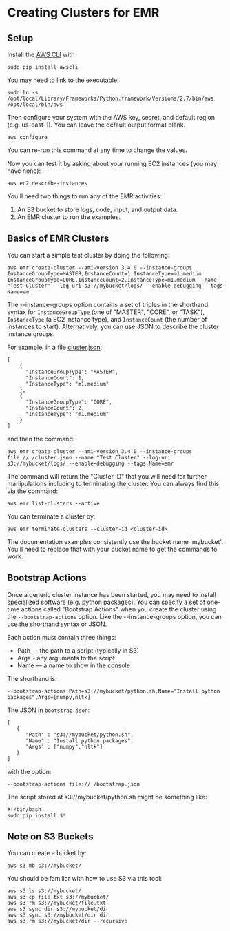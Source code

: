# Creating Clusters for EMR #

## Setup ##

Install the [AWS CLI](http://docs.aws.amazon.com/cli/latest/userguide/) with 

    sudo pip install awscli

You may need to link to the executable:

    sudo ln -s /opt/local/Library/Frameworks/Python.framework/Versions/2.7/bin/aws /opt/local/bin/aws
    
Then configure your system with the AWS key, secret, and default region (e.g. us-east-1).  You can leave the default output format blank.

    aws configure

You can re-run this command at any time to change the values.
    
Now you can test it by asking about your running EC2 instances (you may have none):

    aws ec2 describe-instances
    
You'll need two things to run any of the EMR activities:

   1. An S3 bucket to store logs, code, input, and output data.  
   2. An EMR cluster to run the examples.
    
## Basics of EMR Clusters ##
    
You can start a simple test cluster by doing the following:

    aws emr create-cluster --ami-version 3.4.0 --instance-groups InstanceGroupType=MASTER,InstanceCount=1,InstanceType=m1.medium InstanceGroupType=CORE,InstanceCount=2,InstanceType=m1.medium --name "Test Cluster" --log-uri s3://mybucket/logs/ --enable-debugging --tags Name=emr
    
The --instance-groups option contains a set of triples in the shorthand syntax for `InstanceGroupType` (one of "MASTER", "CORE", or "TASK"), 
`InstanceType` (a EC2 instance type), and `InstanceCount` (the number of instances to start).  Alternatively, you can use JSON to describe the 
cluster instance groups.

For example, in a file [cluster.json](cluster.json):

    [
        {
          "InstanceGroupType": "MASTER",
          "InstanceCount": 1,
          "InstanceType": "m1.medium"
        },
        {
          "InstanceGroupType": "CORE",
          "InstanceCount": 2,
          "InstanceType": "m1.medium"
        }
    ]
    
and then the command:

    aws emr create-cluster --ami-version 3.4.0 --instance-groups file://./cluster.json --name "Test Cluster" --log-uri s3://mybucket/logs/ --enable-debugging --tags Name=emr

The command will return the "Cluster ID" that you will need for further manipulations including to terminating the cluster.  You can always find this via the command:

    aws emr list-clusters --active
    
You can terminate a cluster by:

    aws emr terminate-clusters --cluster-id <cluster-id>

The documentation examples consistently use the bucket name 'mybucket'.  You'll need to replace that with your bucket name to get the commands to work.

## Bootstrap Actions ##

Once a generic cluster instance has been started, you may need to install specialized software (e.g. python packages).  You can specify a set of one-time actions 
called "Bootstrap Actions" when you create the cluster using the `--bootstrap-actions` option.  Like the --instance-groups option, you can use the shorthand syntax or JSON.

Each action must contain three things:

   * Path — the path to a script (typically in S3)
   * Args - any arguments to the script
   * Name — a name to show in the console
   
The shorthand is:

    --bootstrap-actions Path=s3://mybucket/python.sh,Name="Install python packages",Args=[numpy,nltk]
   
The JSON in `bootstrap.json`:

    [
       {
          "Path" : "s3://mybucket/python.sh",
          "Name" : "Install python packages",
          "Args" : ["numpy","nltk"]
       }
    ]
    
with the option:

    --bootstrap-actions file://./bootstrap.json
    
The script stored at s3://mybucket/python.sh might be something like:

    #!/bin/bash
    sudo pip install $*
    
## Note on S3 Buckets ##

You can create a bucket by:

    aws s3 mb s3://mybucket/

You should be familiar with how to use S3 via this tool:

    aws s3 ls s3://mybucket/
    aws s3 cp file.txt s3://mybucket/
    aws s3 rm s3://mybucket/file.txt
    aws s3 sync dir s3://mybucket/dir
    aws s3 sync s3://mybucket/dir dir
    aws s3 rm s3://mybucket/dir --recursive
